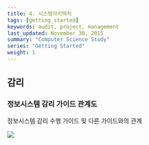```yaml
---
title: 4. 시스템아키텍처
tags: [getting_started]
keywords: audit, project, management
last_updated: November 30, 2015
summary: "Computer Science Study"
series: "Getting Started"
weight: 1
---
```


## 감리

### 정보시스템 감리 가이드 관계도
정보시스템 감리 수행 가이드 및 다른 가이드와의 관계

<img src="https://docs.google.com/drawings/d/1Se8m8FgBjVfX4ri03bNSTabem3EqMwIlGjovdIygpOQ/pub?w=863&amp;h=588">
